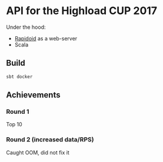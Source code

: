 # API for the Highload CUP 2017

Under the hood:
- [Rapidoid](https://github.com/rapidoid/rapidoid) as a web-server
- Scala

## Build

```bash
sbt docker
```

## Achievements

### Round 1

Top 10

### Round 2 (increased data/RPS)

Caught OOM, did not fix it

